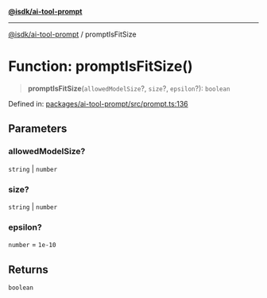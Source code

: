 [**@isdk/ai-tool-prompt**](../README.md)

***

[@isdk/ai-tool-prompt](../globals.md) / promptIsFitSize

# Function: promptIsFitSize()

> **promptIsFitSize**(`allowedModelSize`?, `size`?, `epsilon`?): `boolean`

Defined in: [packages/ai-tool-prompt/src/prompt.ts:136](https://github.com/isdk/ai-tool-prompt.js/blob/05afa5dec5217dc3ff89bf08e601fc3699c3ca59/src/prompt.ts#L136)

## Parameters

### allowedModelSize?

`string` | `number`

### size?

`string` | `number`

### epsilon?

`number` = `1e-10`

## Returns

`boolean`
